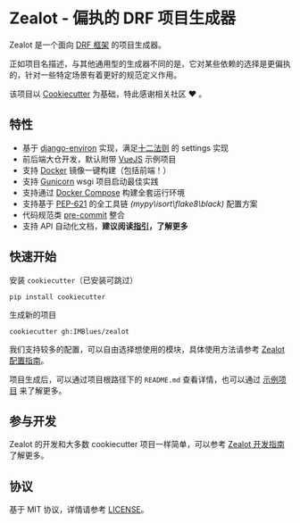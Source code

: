 # Zealot - 偏执的 DRF 项目生成器
Zealot 是一个面向 [DRF 框架](https://www.django-rest-framework.org/) 的项目生成器。

正如项目名描述，与其他通用型的生成器不同的是，它对某些依赖的选择是更偏执的，针对一些特定场景有着更好的规范定义作用。

该项目以 [Cookiecutter](https://github.com/cookiecutter/cookiecutter) 为基础，特此感谢相关社区 ❤️ 。

## 特性
- 基于 [django-environ](https://github.com/joke2k/django-environ) 实现，满足[十二法则](https://12factor.net/) 的 settings 实现
- 前后端大仓开发，默认附带 [VueJS](https://vuejs.org/) 示例项目
- 支持 [Docker](https://www.docker.com/) 镜像一键构建（包括前端！）
- 支持 [Gunicorn](https://gunicorn.org/) wsgi 项目启动最佳实践
- 支持通过 [Docker Compose](https://docs.docker.com/compose/) 构建全套运行环境
- 支持基于 [PEP-621](https://peps.python.org/pep-0621/) 的全工具链 *(mypy\isort\flake8\black)* 配置方案
- 代码规范类 [pre-commit](https://pre-commit.com/) 整合
- 支持 API 自动化文档，**建议阅读[指引](example/zealot_example/docs/how_to_develop_api.md)，了解更多**

## 快速开始

安装 `cookiecutter`（已安装可跳过）
```shell
pip install cookiecutter
```

生成新的项目
```shell
cookiecutter gh:IMBlues/zealot
```
我们支持较多的配置，可以自由选择想使用的模块，具体使用方法请参考 [Zealot 配置指南](docs/how_to_configure_zealot.md)。

项目生成后，可以通过项目根路径下的 `README.md` 查看详情，也可以通过 [示例项目](example/zealot_example/README.md) 来了解更多。

## 参与开发

Zealot 的开发和大多数 cookiecutter 项目一样简单，可以参考 [Zealot 开发指南](docs/how_to_develop_zealot.md) 了解更多。


## 协议

基于 MIT 协议，详情请参考 [LICENSE](LICENSE)。
